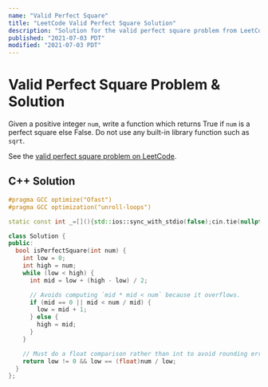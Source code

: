 ```yaml
---
name: "Valid Perfect Square"
title: "LeetCode Valid Perfect Square Solution"
description: "Solution for the valid perfect square problem from LeetCode."
published: "2021-07-03 PDT"
modified: "2021-07-03 PDT"
---
```


# Valid Perfect Square Problem & Solution

Given a positive integer `num`, write a function which returns True if `num` is a perfect square else False.
Do not use any built-in library function such as `sqrt`.

See the [valid perfect square problem on LeetCode](https://leetcode.com/problems/valid-perfect-square).

## C++ Solution

```cpp
#pragma GCC optimize("Ofast")
#pragma GCC optimization("unroll-loops")

static const int _=[](){std::ios::sync_with_stdio(false);cin.tie(nullptr);cout.tie(nullptr);return 0;}();

class Solution {
public:
  bool isPerfectSquare(int num) {
    int low = 0;
    int high = num;
    while (low < high) {
      int mid = low + (high - low) / 2;

      // Avoids computing `mid * mid < num` because it overflows.
      if (mid == 0 || mid < num / mid) {
        low = mid + 1;
      } else {
        high = mid;
      }
    }

    // Must do a float comparison rather than int to avoid rounding errors.
    return low != 0 && low == (float)num / low;
  }
};
```
